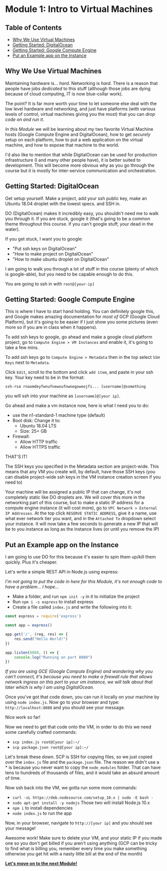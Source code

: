 
# Module 1: Intro to Virtual Machines <!-- omit in toc -->

## Table of Contents <!-- omit in toc -->

- [Why We Use Virtual Machines](#why-we-use-virtual-machines)
- [Getting Started: DigitalOcean](#getting-started-digitalocean)
- [Getting Started: Google Compute Engine](#getting-started-google-compute-engine)
- [Put an Example app on the Instance](#put-an-example-app-on-the-instance)

## Why We Use Virtual Machines

Maintaining hardware is... *hard*. Networking is *hard*. There is a reason that people have jobs _dedicated_ to this stuff (although those jobs are dying because of cloud computing, IT is now blue-collar work).

The point? It is far more worth your time to let someone else deal with the low level hardware and networking, and just have platforms (with various levels of control, virtual machines giving you the most) that you can _drop code on and run it._

*In this Module* we will be learning about my two favorite Virtual Machine hosts (Google Compute Engine and DigitalOcean), how to get *securely* setup on each platform, how to put a web application on the virtual machine, and how to expose that machine to the world.

I'd also like to mention that while DigitalOcean can be used for production infrastructure (I and many other people have), it is better suited to development. This will become more obvious why as you go through the course but it is mostly for inter-service communication and orchestration.

## Getting Started: DigitalOcean

Get setup yourself. Make a project, add your ssh public key, make an Ubuntu 18.04 droplet with the lowest specs. and SSH in.

DO (DigitalOcean) makes it incredibly easy, you shouldn't need me to walk you through it. If you are stuck, google it (that's going to be a common theme throughout this course. If you can't google stuff, your dead in the water).

If you get stuck, I want you to google:
- "Put ssh keys on DigitalOcean"
- "How to make project on DigitalOcean"
- "How to make ubuntu droplet on DigitalOcean"

I am going to walk you through a lot of stuff in this course (plenty of which is google-able), but you need to be capable enough to do this.

You are going to ssh in with `root@[your-ip]`

## Getting Started: Google Compute Engine

This is where I have to start hand holding. You can definitely google this, and Google makes amazing documentation for _most of_ GCP (Google Cloud Platform), but it's going to be easier if I just show you some pictures (even more so if you are in class when it happens).

To add ssh keys to google, go ahead and make a google cloud platform project, go to `Compute Engine > VM Instances` and enable it, it's going to take a few mins.

To add ssh keys go to `Compute Engine > Metadata` then in the top select `SSH Keys` next to `Metadata`.

Click `Edit`, scroll to the bottom and click `add item`, and paste in your ssh key. Your key need to be in the format:
```
ssh-rsa rnaomdeyfwnufnewoufnwnegoweojfi... [username]@something
```

you will ssh into your machine as `[username]@[your ip]`.

Go ahead and make a vm instance now, here is what I need you to do:
- use the n1-standard-1 machine type (default)
- Boot disk: Change it to:
  - Ubuntu 18.04 LTS
  - Size: 25+ GB
- Firewall:
  - Allow HTTP traffic
  - Allow HTTPS traffic

THAT'S IT!

The SSH keys you specified in the Metadata section are project-wide. This means that any VM you create will, by default, have those SSH keys (you can disable project-wide ssh keys in the VM instance creation screen if you need to)

Your machine will be assigned a public IP that can change, it's not completely static like DO droplets are. We will cover this more in the networking part of this course, but to make a static IP address for a compute engine instance (it will cost more), go to `VPC Network > External IP Addresses`. At the top click `RESERVE STATIC ADDRESS`, give it a name, use what ever network tier you want, and in the `Attached To` dropdown select your instance. It will now take a few seconds to generate a new IP that will be to you instance as long as the instance lives (or until you remove the IP)

## Put an Example app on the Instance

I am going to use DO for this because it's easier to spin them up/kill them quickly. Plus it's cheaper.

Let's write a simple REST API in Node.js using express:

_I'm not going to put the code in here for this Module, it's not enough code to have a problem... I hope..._

- Make a folder, and run `npm init -y` in it to initialize the project
- Run `npm i -s express` to install express
- Create a file called `index.js` and write the following into it:
```js
const express = require('express')

const app = express()

app.get('/', (req, res) => {
    res.send("Hello World!")
})

app.listen(8080, () => {
    console.log("Running on port 8080")
})
```

_If you are using GCE (Google Compute Engine) and wondering why you can't connect, it's because you need to make a firewall rule that allows network ingress on this port to your vm instance, we will talk about that later which is why I am using DigitalOcean._

Once you've got that code down, you can run it locally on your machine by using `node index.js`. Now go to your browser and type: `http://localhost:8080` and you should see your message.

Nice work so far!

Now we need to get that code onto the VM, in order to do this we need some carefully crafted commands:
- `scp index.js root@[your ip]:~/`
- `scp package.json root@[your ip]:~/`

Let's break these down. SCP is SSH for copying files, so we just copied over the `index.js` file and the `package.json` file. The reason we didn't use a * is because you never want to copy the `node_modules` folder. That can have tens to hundreds of thousands of files, and it would take an absurd amount of time.

Now ssh back into the VM, we gotta run some more commands:
- `curl -sL https://deb.nodesource.com/setup_10.x | sudo -E bash -`
- `sudo apt-get install -y nodejs` Those two will install Node.js 10.x
- `npm i` to install dependencies
- `node index.js` to run the app

Now, in your browser, navigate to `http://[your ip]` and you should see your message!

Awesome work! Make sure to delete your VM, and your static IP if you made one so you don't get billed if you aren't using anything (GCP can be tricky to find what is billing you, remember every time you make something otherwise you get hit with a nasty little bill at the end of the month)

**[Let's move on to the next Module!](../02-advanced_virtual_machines)**
